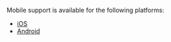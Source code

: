 Mobile support is available for the following platforms:

- [iOS](https://itunes.apple.com/us/app/kato/id862791364)
- [Android](https://play.google.com/store/apps/details?id=im.kato)
